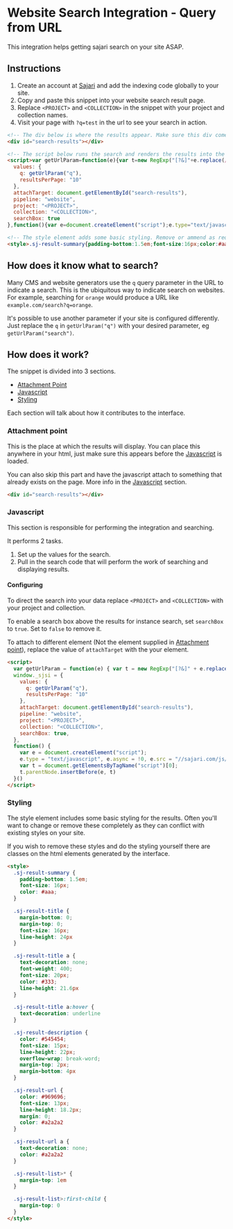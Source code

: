 # Website Search Integration - Query from URL

This integration helps getting sajari search on your site ASAP.

## Instructions

1. Create an account at [Sajari](htttps://www.sajari.com) and add the indexing code globally to your site.
2. Copy and paste this snippet into your website search result page.
3. Replace `<PROJECT>` and `<COLLECTION>` in the snippet with your project and collection names.
4. Visit your page with `?q=test` in the url to see your search in action.

```html
<!-- The div below is where the results appear. Make sure this div comes before the script -->
<div id="search-results"></div>

<!-- The script below runs the search and renders the results into the target div -->
<script>var getUrlParam=function(e){var t=new RegExp("[?&]"+e.replace(/[\[\]]/g,"\\$&")+"(=([^&#]*)|&|#|$)"),a=t.exec(window.location.href);return a&&a[2]?decodeURIComponent(a[2].replace(/\+/g," ")):""};window._sjsi={
  values: {
    q: getUrlParam("q"),
    resultsPerPage: "10"
  },
  attachTarget: document.getElementById("search-results"),
  pipeline: "website",
  project: "<PROJECT>",
  collection: "<COLLECTION>",
  searchBox: true
},function(){var e=document.createElement("script");e.type="text/javascript",e.async=!0,e.src="http://localhost:8000/static/js/main.fa027f0a.js";var t=document.getElementsByTagName("script")[0];t.parentNode.insertBefore(e,t)}()</script>

<!-- The style element adds some basic styling. Remove or ammend as required -->
<style>.sj-result-summary{padding-bottom:1.5em;font-size:16px;color:#aaa;}.sj-result-title{margin-bottom:0;margin-top:0;font-size:16px;line-height:24px}.sj-result-title a{text-decoration:none;font-weight:400;font-size:20px;color:#333;line-height:21.6px}.sj-result-title a:hover{text-decoration:underline}.sj-result-description{color:#545454;font-size:15px;line-height:22px;overflow-wrap:break-word;margin-top:2px;margin-bottom:4px}.sj-result-url{color:#969696;font-size:13px;line-height:18.2px;margin:0;color:#a2a2a2}.sj-result-url a{text-decoration:none;color:#a2a2a2}.sj-result-list>*{margin-top:1em}.sj-result-list>:first-child{margin-top:0}</style>
```

## How does it know what to search?

Many CMS and website generators use the `q` query parameter in the URL to indicate a search. This is the ubiquitous way to indicate search on websites. For example, searching for `orange` would produce a URL like `example.com/search?q=orange`.

It's possible to use another parameter if your site is configured differently. Just replace the `q` in `getUrlParam("q")` with your desired parameter, eg `getUrlParam("search")`.

## How does it work?

The snippet is divided into 3 sections.

- [Attachment Point](#attachment-point)
- [Javascript](#javascript)
- [Styling](#styling)

Each section will talk about how it contributes to the interface.

### Attachment point

This is the place at which the results will display. You can place this anywhere in your html, just make sure this appears before the [Javascript](#javascript) is loaded.

You can also skip this part and have the javascript attach to something that already exists on the page. More info in the [Javascript](#javascript) section.

```html
<div id="search-results"></div>
```

### Javascript

This section is responsible for performing the integration and searching.

It performs 2 tasks.

1. Set up the values for the search.
2. Pull in the search code that will perform the work of searching and displaying results.

#### Configuring

To direct the search into your data replace `<PROJECT>` and `<COLLECTION>` with your project and collection.

To enable a search box above the results for instance search, set `searchBox` to `true`. Set to `false` to remove it.

To attach to different element (Not the element supplied in [Attachment point](#attachment-point)), replace the value of `attachTarget` with the your element.

```html
<script>
  var getUrlParam = function(e) { var t = new RegExp("[?&]" + e.replace(/[\[\]]/g, "\\$&") + "(=([^&#]*)|&|#|$)"), a = t.exec(window.location.href); return a && a[2] ? decodeURIComponent(a[2].replace(/\+/g, " ")) : "" };
  window._sjsi = {
    values: {
      q: getUrlParam("q"),
      resultsPerPage: "10"
    },
    attachTarget: document.getElementById("search-results"),
    pipeline: "website",
    project: "<PROJECT>",
    collection: "<COLLECTION>",
    searchBox: true,
  },
  function() {
    var e = document.createElement("script");
    e.type = "text/javascript", e.async = !0, e.src = "//sajari.com/js/dist/basicSiteIntegration.123.js";
    var t = document.getElementsByTagName("script")[0];
    t.parentNode.insertBefore(e, t)
  }()
</script>
```

### Styling

The style element includes some basic styling for the results. Often you'll want to change or remove these completely as they can conflict with existing styles on your site.

If you wish to remove these styles and do the styling yourself there are classes on the html elements generated by the interface.

```html
<style>
  .sj-result-summary {
    padding-bottom: 1.5em;
    font-size: 16px;
    color: #aaa;
  }

  .sj-result-title {
    margin-bottom: 0;
    margin-top: 0;
    font-size: 16px;
    line-height: 24px
  }

  .sj-result-title a {
    text-decoration: none;
    font-weight: 400;
    font-size: 20px;
    color: #333;
    line-height: 21.6px
  }

  .sj-result-title a:hover {
    text-decoration: underline
  }

  .sj-result-description {
    color: #545454;
    font-size: 15px;
    line-height: 22px;
    overflow-wrap: break-word;
    margin-top: 2px;
    margin-bottom: 4px
  }

  .sj-result-url {
    color: #969696;
    font-size: 13px;
    line-height: 18.2px;
    margin: 0;
    color: #a2a2a2
  }

  .sj-result-url a {
    text-decoration: none;
    color: #a2a2a2
  }

  .sj-result-list>* {
    margin-top: 1em
  }

  .sj-result-list>:first-child {
    margin-top: 0
  }
</style>
```
